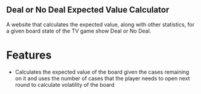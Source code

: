 
## Deal or No Deal Expected Value Calculator

A website that calculates the expected value, along with other statistics, for a given board 
state of the TV game show Deal or No Deal. 

# Features
* Calculates the expected value of the board given the cases remaining on it and uses the number of cases that the 
  player needs to open next round to calculate volatility of the board 